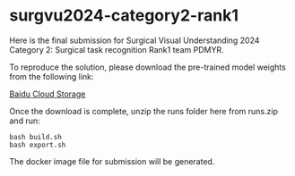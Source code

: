 # surgvu2024-category2-rank1

Here is the final submission for Surgical Visual Understanding 2024 Category 2: Surgical task recognition Rank1 team PDMYR.

To reproduce the solution, please download the pre-trained model weights from the following link:

[Baidu Cloud Storage](https://pan.baidu.com/s/1tHVwSbztnHc26MUpLcURQA)

Once the download is complete, unzip the runs folder here from runs.zip and run:

```
bash build.sh
bash export.sh
```

The docker image file for submission will be generated.